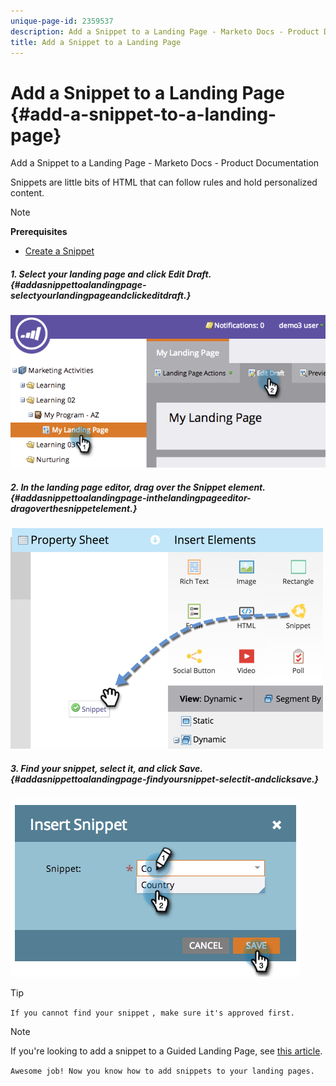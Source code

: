 ```yaml
---
unique-page-id: 2359537
description: Add a Snippet to a Landing Page - Marketo Docs - Product Documentation
title: Add a Snippet to a Landing Page
---
```


# Add a Snippet to a Landing Page {#add-a-snippet-to-a-landing-page}

Add a Snippet to a Landing Page - Marketo Docs - Product Documentation

Snippets are little bits of HTML that can follow rules and hold personalized content.

>[!NOTE]
>
>**Prerequisites**
>
>* [Create a Snippet](../../../../../welcome-to-marketo-docs/product-docs/personalization/segmentation-and-snippets/snippets/create-a-snippet.md)
>

##### 1. Select your landing page and click Edit Draft. {#addasnippettoalandingpage-selectyourlandingpageandclickeditdraft.}

![](assets/image2014-9-16-15-3a4-3a28.png)

##### 2. In the landing page editor, drag over the Snippet element. {#addasnippettoalandingpage-inthelandingpageeditor-dragoverthesnippetelement.}

![](assets/image2015-5-21-12-3a46-3a34.png)

##### 3. Find your snippet, select it, and click Save. {#addasnippettoalandingpage-findyoursnippet-selectit-andclicksave.}

![](assets/image2014-9-16-15-3a4-3a14.png)

>[!TIP]
>
>`If you cannot find your snippet` `, make sure it's approved first.`

>[!NOTE]
>
>If you're looking to add a snippet to a Guided Landing Page, see [this article](https://docs.marketo.com/display/public/DOCS/Create+a+Guided+Landing+Page+Template).

`Awesome job! Now you know how to add snippets to your landing pages.`
